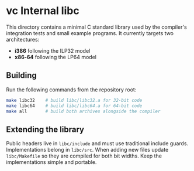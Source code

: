 # vc Internal libc

This directory contains a minimal C standard library used by the compiler's
integration tests and small example programs. It currently targets two
architectures:

- **i386** following the ILP32 model
- **x86‑64** following the LP64 model

## Building

Run the following commands from the repository root:

```sh
make libc32    # build libc/libc32.a for 32-bit code
make libc64    # build libc/libc64.a for 64-bit code
make all       # build both archives alongside the compiler
```

## Extending the library

Public headers live in `libc/include` and must use traditional include guards.
Implementations belong in `libc/src`. When adding new files update
`libc/Makefile` so they are compiled for both bit widths. Keep the
implementations simple and portable.
